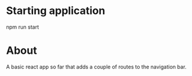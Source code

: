 # Starting application
npm run start

# About
A basic react app so far that adds a couple of routes to the navigation bar.
